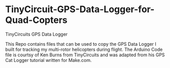 TinyCircuit-GPS-Data-Logger-for-Quad-Copters
============================================

TinyCircuits GPS Data Logger 

This Repo contains files that can be used to copy the GPS Data Logger I built for tracking my multi-rotor helicopters during flight. The Arduino Code file is courtsy of Ken Burns from TinyCircuits and was adapted from his GPS Cat Logger tutorial written for Make.com. 
